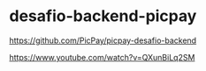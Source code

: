 # desafio-backend-picpay

https://github.com/PicPay/picpay-desafio-backend

https://www.youtube.com/watch?v=QXunBiLq2SM
